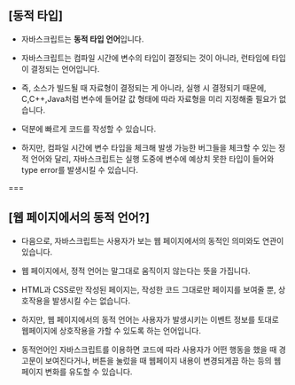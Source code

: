 ## [동적 타입]

- 자바스크립트는 **동적 타입 언어**입니다.
- 자바스크립트는 컴파일 시간에 변수의 타입이 결정되는 것이 아니라, 런타임에 타입이 결정되는 언어입니다.
- 즉, 소스가 빌드될 때 자료형이 결정되는 게 아니라, 실행 시 결정되기 때문에, C,C++,Java처럼 변수에 들어갈 값 형태에 따라 자료형을 미리 지정해줄 필요가 없습니다.
- 덕분에 빠르게 코드를 작성할 수 있습니다.

- 하지만, 컴파일 시간에 변수 타입을 체크해 발생 가능한 버그들을 체크할 수 있는 정적 언어와 달리, 자바스크립트는 실행 도중에 변수에 예상치 못한 타입이 들어와 type error를 발생시킬 수 있습니다.

===

## [웹 페이지에서의 동적 언어?]

- 다음으로, 자바스크립트는 사용자가 보는 웹 페이지에서의 동적인 의미와도 연관이 있습니다.

- 웹 페이지에서, 정적 언어는 말그대로 움직이지 않는다는 뜻을 가집니다. 
- HTML과 CSS로만 작성된 페이지는, 작성한 코드 그대로만 페이지를 보여줄 뿐, 상호작용을 발생시킬 수는 없습니다.

- 하지만, 웹 페이지에서의 동적 언어는 사용자가 발생시키는 이벤트 정보를 토대로 웹페이지에 상호작용을 가할 수 있도록 하는 언어입니다. 

- 동적언어인 자바스크립트를 이용하면 코드에 따라 사용자가 어떤 행동을 했을 때 경고문이 보여진다거나, 버튼을 눌렀을 때 웹페이지 내용이 변경되게끔 하는 등의 웹페이지 변화를 유도할 수 있습니다.
